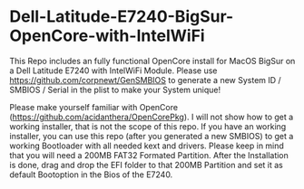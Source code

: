 # Dell-Latitude-E7240-BigSur-OpenCore-with-IntelWiFi

This Repo includes an fully functional OpenCore install for MacOS BigSur on a Dell Latitude E7240 with IntelWiFi Module.
Please use https://github.com/corpnewt/GenSMBIOS to generate a new System ID / SMBIOS / Serial in the plist to make your System unique!

Please make yourself familiar with OpenCore (https://github.com/acidanthera/OpenCorePkg).
I will not show how to get a working installer, that is not the scope of this repo.
If you have an working installer, you can use this repo (after you generated a new SMBIOS) to get a working Bootloader with all needed kext and drivers.
Please keep in mind that you will need a 200MB FAT32 Formated Partition.
After the Installation is done, drag and drop the EFI folder to that 200MB Partition and set it as default Bootoption in the Bios of the E7240.
